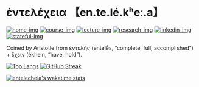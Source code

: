 # ἐντελέχεια 【en.te.lé.kʰeː.a】

[![home-img]][home-url]
[![course-img]][course-url]
[![lecture-img]][lecture-url]
[![research-img]][research-url]
[![linkedin-img]][linkedin-url]
[![stateful-img]][stateful-url]

[home-img]: https://img.shields.io/badge/home-entelecheia.me-blue
[home-url]: https://entelecheia.me
[course-img]: https://img.shields.io/badge/course-entelecheia.ai-blue
[course-url]: https://course.entelecheia.ai
[lecture-img]: https://img.shields.io/badge/lecture-entelecheia.ai-blue
[lecture-url]: https://lecture.entelecheia.ai
[research-img]: https://img.shields.io/badge/research-entelecheia.ai-blue
[research-url]: https://research.entelecheia.ai
[linkedin-img]: https://img.shields.io/badge/LinkedIn-blue?logo=linkedin
[linkedin-url]: https://www.linkedin.com/in/entelecheia/
[stateful-img]: https://badge.stateful.com/entelecheia/status.svg
[stateful-url]: https://app.stateful.com/@entelecheia

Coined by Aristotle from ἐντελής (entelḗs, “complete, full, accomplished”) + ἔχειν (ékhein, “have, hold”).

[![Top Langs](https://github-readme-stats.vercel.app/api/top-langs/?username=entelecheia&layout=compact&size_weight=0.1&count_weight=0.9&langs_count=10&theme=transparent&card_width=400&hide_border=true)](https://entelecheia.me/repositories/) [![GitHub Streak](https://streak-stats.demolab.com?user=entelecheia&theme=transparent&hide_border=true&card_width=400)](https://entelecheia.me/repositories/)

[![entelecheia's wakatime stats](https://github-readme-stats.vercel.app/api/wakatime?username=entelecheia&layout=compact&theme=transparent&hide_border=true&hide=other,browsing,shell,writing,reviewing,searching,researching,github,ai,text)](https://wakatime.com/@entelecheia)
